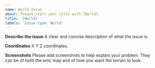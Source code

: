 ```yaml
---
name: World Issue
about: Please start your title with [World].
title: '[World] '
labels: 'Issue type: World'
---
```


**Describe the issue**
A clear and concise description of what the issue is.

**Coordinates**
X Y Z coordinates.

**Screenshots**
Please add screenshots to help explain your problem. They can be of both the emc map and of how you want the terrain to look.
